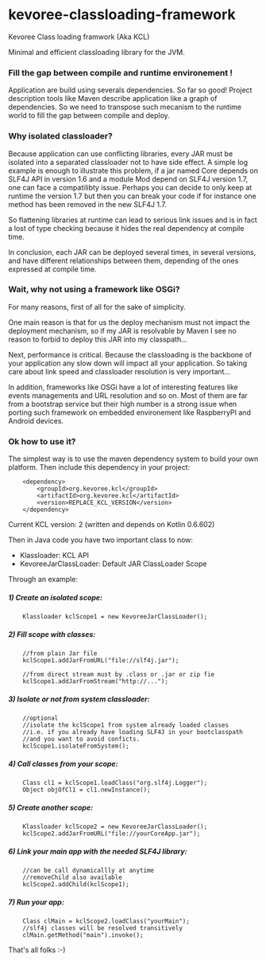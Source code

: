 kevoree-classloading-framework
==============================

Kevoree Class loading framwork (Aka KCL)

Minimal and efficient classloading library for the JVM.

### Fill the gap between compile and runtime environement !

Application are build using severals dependencies. So far so good! Project description tools like Maven describe application like a graph of dependencies. So we need to transpose such mecanism to the runtime world to fill the gap between compile and deploy.

### Why isolated classloader?

Because application can use conflicting libraries, every JAR must be isolated into a separated classloader not to have side effect. A simple log example is enough to illustrate this problem, if a jar named Core depends on SLF4J API in version 1.6 and a module Mod depend on SLF4J version 1.7, one can face a compatilibty issue. Perhaps you can decide to only keep at runtime the version 1.7 but then you can break your code if for instance one method has been removed in the new SLF4J 1.7.

So flattening libraries at runtime can lead to serious link issues and is in fact a lost of type checking because it hides the real dependency at compile time.

In conclusion, each JAR can be deployed several times, in several versions, and have different relationships between them, depending of the ones expressed at compile time.

### Wait, why not using a framework like OSGi?

For many reasons, first of all for the sake of simplicity. 

One main reason is that for us the deploy mechanism must not impact the deployment mechanism, so if my JAR is resolvable by Maven I see no reason to forbid to deploy this JAR into my classpath…

Next, performance is critical. Because the classloading is the backbone of your application any slow down will impact all your application. So taking care about link speed and classloader resolution is very important…

In addition, frameworks like OSGi have a lot of interesting features like events managements and URL resolution and so on. Most of them are far from a bootstrap service but their high number is a strong issue when porting such framework on embedded environement like RaspberryPI and Android devices.

### Ok how to use it?

The simplest way is to use the maven dependency system to build your own platform.
Then include this dependency in your project:

        <dependency>
            <groupId>org.kevoree.kcl</groupId>
            <artifactId>org.kevoree.kcl</artifactId>
            <version>REPLACE_KCL_VERSION</version>
        </dependency>
        
Current KCL version: 2 (written and depends on Kotlin 0.6.602)

Then in Java code you have two important class to now:
- Klassloader: KCL API
- KevoreeJarClassLoader: Default JAR ClassLoader Scope

Through an example:


##### 1) Create an isolated scope: 
	
		Klassloader kclScope1 = new KevoreeJarClassLoader();
		
##### 2) Fill scope with classes:

		//from plain Jar file
		kclScope1.addJarFromURL("file://slf4j.jar");
		
		//from direct stream must by .class or .jar or zip fie
		kclScope1.addJarFromStream("http://...");
		
##### 3) Isolate or not from system classloader:

		//optional
		//isolate the kclScope1 from system already loaded classes
		//i.e. if you already have loading SLF4J in your bootclasspath
		//and you want to avoid conficts.
		kclScope1.isolateFromSystem();
		
##### 4) Call classes from your scope:

		Class cl1 = kclScope1.loadClass("org.slf4j.Logger");
		Object objOfCl1 = cl1.newInstance();
		
##### 5) Create another scope:

		Klassloader kclScope2 = new KevoreeJarClassLoader();
		kclScope2.addJarFromURL("file://yourCoreApp.jar");
		
##### 6) Link your main app with the needed SLF4J library:

		//can be call dynamicallly at anytime
		//removeChild also available
		kclScope2.addChild(kclScope1);	
			
		
##### 7) Run your app:
		
		Class clMain = kclScope2.loadClass("yourMain");
		//slf4j classes will be resolved transitively
		clMain.getMethod("main").invoke();


That's all folks :-)



